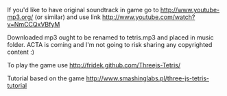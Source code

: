 If you'd like to have original soundtrack in game go to http://www.youtube-mp3.org/ (or similar) and use link http://www.youtube.com/watch?v=NmCCQxVBfyM

Downloaded mp3 ought to be renamed to tetris.mp3 and placed in music folder. ACTA is coming and I'm not going to risk sharing any copyrighted content :)

To play the game use http://fridek.github.com/Threejs-Tetris/

Tutorial based on the game http://www.smashinglabs.pl/three-js-tetris-tutorial

